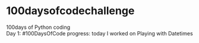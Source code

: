 # 100daysofcodechallenge
100days of Python coding \
Day 1: #100DaysOfCode progress: today I worked on Playing with Datetimes 
